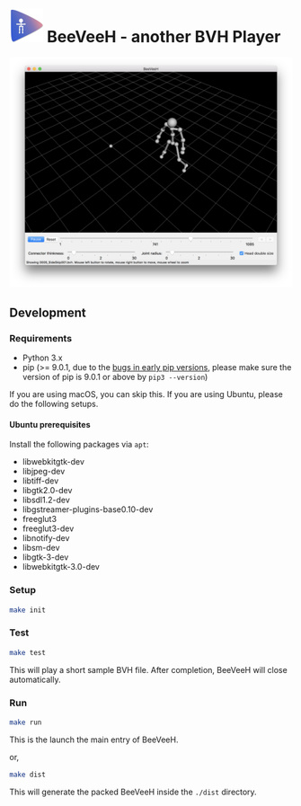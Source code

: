 # <img src='BeeVeeH-small.png' title='BeeVeeH' width='60' height='60' /> BeeVeeH - another BVH Player

![BeeVeeH Screenshot](screenshot.png)

## Development

### Requirements

- Python 3.x
- pip (>= 9.0.1, due to the [bugs in early pip versions](https://github.com/pypa/pip/issues/3826), please make sure the version of pip  is 9.0.1 or above by `pip3 --version`)

If you are using macOS, you can skip this. If you are using Ubuntu, please do the following setups.

#### Ubuntu prerequisites

Install the following packages via `apt`:

- libwebkitgtk-dev
- libjpeg-dev
- libtiff-dev
- libgtk2.0-dev
- libsdl1.2-dev
- libgstreamer-plugins-base0.10-dev
- freeglut3
- freeglut3-dev
- libnotify-dev
- libsm-dev
- libgtk-3-dev
- libwebkitgtk-3.0-dev

### Setup


```sh
make init
```

### Test

```sh
make test
```

This will play a short sample BVH file. After completion, BeeVeeH will close automatically.

### Run

```sh
make run
```

This is the launch the main entry of BeeVeeH.

or,

```sh
make dist
```

This will generate the packed BeeVeeH inside the `./dist` directory.